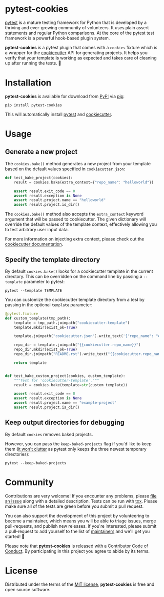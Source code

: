 # pytest-cookies

[pytest][pytest] is a mature testing framework for Python that is developed
by a thriving and ever-growing community of volunteers. It uses plain assert
statements and regular Python comparisons. At the core of the pytest test
framework is a powerful hook-based plugin system.

**pytest-cookies** is a pytest plugin that comes with a ``cookies`` fixture
which is a wrapper for the [cookiecutter][cookiecutter] API for generating
projects. It helps you verify that your template is working as expected and
takes care of cleaning up after running the tests. 🍪

# Installation

**pytest-cookies** is available for download from [PyPI][pypi] via [pip][pip]:

```text
pip install pytest-cookies
```
This will automatically install [pytest][pytest] and
[cookiecutter][cookiecutter].

# Usage

## Generate a new project

The ``cookies.bake()`` method generates a new project from your template
based on the default values specified in ``cookiecutter.json``:

```python
def test_bake_project(cookies):
    result = cookies.bake(extra_context={"repo_name": "helloworld"})

    assert result.exit_code == 0
    assert result.exception is None
    assert result.project.name == "helloworld"
    assert result.project.is_dir()
```

The ``cookies.bake()`` method also accepts the ``extra_context`` keyword
argument that will be passed to cookiecutter. The given dictionary will
override the default values of the template context, effectively allowing you
to test arbitrary user input data.

For more information on injecting extra context, please check out the
[cookiecutter documentation][extra-context].

## Specify the template directory

By default ``cookies.bake()`` looks for a cookiecutter template in the
current directory. This can be overridden on the command line by passing a
``--template`` parameter to pytest:

```text
pytest --template TEMPLATE
```

You can customize the cookiecutter template directory from a test by passing
in the optional ``template`` parameter:

```python
@pytest.fixture
def custom_template(tmp_path):
    template = tmp_path.joinpath("cookiecutter-template")
    template.mkdir(exist_ok=True)

    template.joinpath("cookiecutter.json").write_text('{"repo_name": "example-project"}')

    repo_dir = template.joinpath("{{cookiecutter.repo_name}}")
    repo_dir.mkdir(exist_ok=True)
    repo_dir.joinpath("README.rst").write_text("{{cookiecutter.repo_name}}")

    return template


def test_bake_custom_project(cookies, custom_template):
    """Test for 'cookiecutter-template'."""
    result = cookies.bake(template=str(custom_template))

    assert result.exit_code == 0
    assert result.exception is None
    assert result.project.name == "example-project"
    assert result.project.is_dir()
```

## Keep output directories for debugging

By default ``cookies`` removes baked projects.

However, you can pass the ``keep-baked-projects`` flag if you'd like to keep
them ([it won't clutter][temporary-directories] as pytest only keeps the
three newest temporary directories):

```text
pytest --keep-baked-projects
```

# Community

Contributions are very welcome! If you encounter any problems, please [file
an issue][new-issue] along with a detailed description. Tests can be run with
[tox][tox]. Please make sure all of the tests are green before you submit a
pull request.

You can also support the development of this project by volunteering to
become a maintainer, which means you will be able to triage issues, merge
pull-requests, and publish new releases. If you're interested, please submit
a pull-request to add yourself to the list of [maintainers][community] and
we'll get you started! 🍪

Please note that **pytest-cookies** is released with a [Contributor Code of
Conduct][code-of-conduct]. By participating in this project you agree to
abide by its terms.

# License

Distributed under the terms of the [MIT license][license], **pytest-cookies**
is free and open source software.

[cookiecutter]: https://github.com/cookiecutter/cookiecutter
[pytest]: https://github.com/pytest-dev/pytest
[pip]: https://pypi.org/project/pip/
[pypi]: https://pypi.org/project/pytest-cookies/
[extra-context]: https://cookiecutter.readthedocs.io/en/latest/advanced/injecting_context.html
[temporary-directories]: https://docs.pytest.org/en/latest/reference/reference.html?highlight=tmp_path#tmp-path
[tox]: https://pypi.org/project/tox/
[new-issue]: https://github.com/hackebrot/pytest-cookies/issues
[code-of-conduct]: https://github.com/hackebrot/pytest-cookies/blob/master/CODE_OF_CONDUCT.md
[community]: https://github.com/hackebrot/pytest-cookies/blob/master/COMMUNITY.md
[license]: https://github.com/hackebrot/pytest-cookies/blob/master/LICENSE
